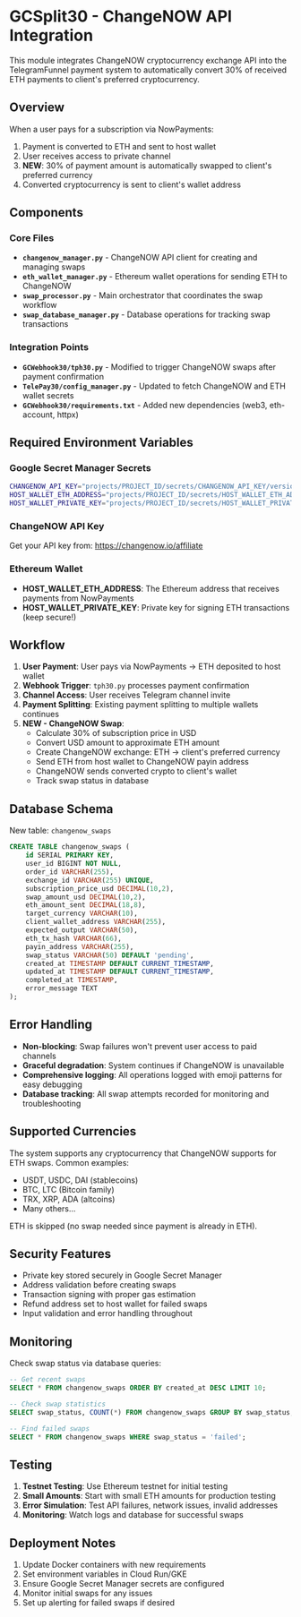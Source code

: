 # GCSplit30 - ChangeNOW API Integration

This module integrates ChangeNOW cryptocurrency exchange API into the TelegramFunnel payment system to automatically convert 30% of received ETH payments to client's preferred cryptocurrency.

## Overview

When a user pays for a subscription via NowPayments:
1. Payment is converted to ETH and sent to host wallet
2. User receives access to private channel
3. **NEW**: 30% of payment amount is automatically swapped to client's preferred currency
4. Converted cryptocurrency is sent to client's wallet address

## Components

### Core Files

- **`changenow_manager.py`** - ChangeNOW API client for creating and managing swaps
- **`eth_wallet_manager.py`** - Ethereum wallet operations for sending ETH to ChangeNOW
- **`swap_processor.py`** - Main orchestrator that coordinates the swap workflow
- **`swap_database_manager.py`** - Database operations for tracking swap transactions

### Integration Points

- **`GCWebhook30/tph30.py`** - Modified to trigger ChangeNOW swaps after payment confirmation
- **`TelePay30/config_manager.py`** - Updated to fetch ChangeNOW and ETH wallet secrets
- **`GCWebhook30/requirements.txt`** - Added new dependencies (web3, eth-account, httpx)

## Required Environment Variables

### Google Secret Manager Secrets

```bash
CHANGENOW_API_KEY="projects/PROJECT_ID/secrets/CHANGENOW_API_KEY/versions/latest"
HOST_WALLET_ETH_ADDRESS="projects/PROJECT_ID/secrets/HOST_WALLET_ETH_ADDRESS/versions/latest"  
HOST_WALLET_PRIVATE_KEY="projects/PROJECT_ID/secrets/HOST_WALLET_PRIVATE_KEY/versions/latest"
```

### ChangeNOW API Key
Get your API key from: https://changenow.io/affiliate

### Ethereum Wallet
- **HOST_WALLET_ETH_ADDRESS**: The Ethereum address that receives payments from NowPayments
- **HOST_WALLET_PRIVATE_KEY**: Private key for signing ETH transactions (keep secure!)

## Workflow

1. **User Payment**: User pays via NowPayments → ETH deposited to host wallet
2. **Webhook Trigger**: `tph30.py` processes payment confirmation
3. **Channel Access**: User receives Telegram channel invite
4. **Payment Splitting**: Existing payment splitting to multiple wallets continues
5. **NEW - ChangeNOW Swap**: 
   - Calculate 30% of subscription price in USD
   - Convert USD amount to approximate ETH amount
   - Create ChangeNOW exchange: ETH → client's preferred currency
   - Send ETH from host wallet to ChangeNOW payin address
   - ChangeNOW sends converted crypto to client's wallet
   - Track swap status in database

## Database Schema

New table: `changenow_swaps`

```sql
CREATE TABLE changenow_swaps (
    id SERIAL PRIMARY KEY,
    user_id BIGINT NOT NULL,
    order_id VARCHAR(255),
    exchange_id VARCHAR(255) UNIQUE,
    subscription_price_usd DECIMAL(10,2),
    swap_amount_usd DECIMAL(10,2),
    eth_amount_sent DECIMAL(18,8),
    target_currency VARCHAR(10),
    client_wallet_address VARCHAR(255),
    expected_output VARCHAR(50),
    eth_tx_hash VARCHAR(66),
    payin_address VARCHAR(255),
    swap_status VARCHAR(50) DEFAULT 'pending',
    created_at TIMESTAMP DEFAULT CURRENT_TIMESTAMP,
    updated_at TIMESTAMP DEFAULT CURRENT_TIMESTAMP,
    completed_at TIMESTAMP,
    error_message TEXT
);
```

## Error Handling

- **Non-blocking**: Swap failures won't prevent user access to paid channels
- **Graceful degradation**: System continues if ChangeNOW is unavailable
- **Comprehensive logging**: All operations logged with emoji patterns for easy debugging
- **Database tracking**: All swap attempts recorded for monitoring and troubleshooting

## Supported Currencies

The system supports any cryptocurrency that ChangeNOW supports for ETH swaps. Common examples:
- USDT, USDC, DAI (stablecoins)
- BTC, LTC (Bitcoin family)
- TRX, XRP, ADA (altcoins)
- Many others...

ETH is skipped (no swap needed since payment is already in ETH).

## Security Features

- Private key stored securely in Google Secret Manager
- Address validation before creating swaps
- Transaction signing with proper gas estimation
- Refund address set to host wallet for failed swaps
- Input validation and error handling throughout

## Monitoring

Check swap status via database queries:

```sql
-- Get recent swaps
SELECT * FROM changenow_swaps ORDER BY created_at DESC LIMIT 10;

-- Check swap statistics  
SELECT swap_status, COUNT(*) FROM changenow_swaps GROUP BY swap_status;

-- Find failed swaps
SELECT * FROM changenow_swaps WHERE swap_status = 'failed';
```

## Testing

1. **Testnet Testing**: Use Ethereum testnet for initial testing
2. **Small Amounts**: Start with small ETH amounts for production testing
3. **Error Simulation**: Test API failures, network issues, invalid addresses
4. **Monitoring**: Watch logs and database for successful swaps

## Deployment Notes

1. Update Docker containers with new requirements
2. Set environment variables in Cloud Run/GKE
3. Ensure Google Secret Manager secrets are configured
4. Monitor initial swaps for any issues
5. Set up alerting for failed swaps if desired